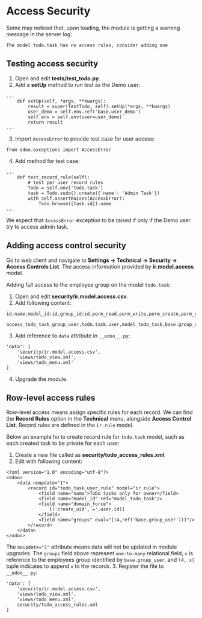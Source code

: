 # Access Security

Some may noticed that, upon loading, the module is getting a warning message in the server log:

```The model todo.task has no access rules, consider adding one```

## Testing access security

1. Open and edit **tests/test_todo.py**.
2. Add a **setUp** method to run test as the Demo user:
```
...
	def setUp(self, *args, **kwargs):
		result = super(TestTodo, self).setUp(*args, **kwargs)
		user_demo = self.env.ref('base.user_demo')
		self.env = self.env(user=user_demo)
		return result
...
```
3. Import `AccessError` to provide test case for user access:
```
from odoo.exceptions import AccessError
```
4. Add method for test case:
```
...
	def test_record_rule(self):
		# test per user record rules
		Todo = self.env['todo.task']
		task = Todo.sudo().create({'name': 'Admin Task'})
		with self.assertRaises(AccessError):
			Todo.browse([task.id]).name
...
```
We expect that `AccessError` exception to be raised if only if the Demo user try to access admin task.

## Adding access control security

Go to web client and navigate to **Settings -> Technical -> Security -> Access Controls List**. The access information provided by **ir.model.access** model.

Adding full access to the employee group on the model `todo.task`:

1. Open and edit **security/ir.model.access.csv**.
2. Add following content:
```
id,name,model_id:id,group_id:id,perm_read,perm_write,perm_create,perm_unlink

access_todo_task_group_user,todo.task.user,model_todo_task,base.group_user,1,1,1,1
```
3. Add reference to `data` attribute in `__odoo__.py`:
```
'data': [
	'security/ir.model.access.csv',
	'views/todo_view.xml',
	'views/todo_menu.xml'
]
```
4. Upgrade the module.

## Row-level access rules

Row-level access means assign specific rules for each record. We can find the **Record Rules** option in the **Technical** menu, alongside **Access Control List**. Record rules are defined in the `ir.rule` model.

Below an example ho to create record rule for `todo.task` model, such as each created task to be private for each user:

1. Create a new file called as **security/todo_access_rules.xml**.
2. Edit with following content:
```
<?xml version="1.0" encoding="utf-8"?>
<odoo>
	<data noupdate="1">
		<record id="todo_task_user_rule" model="ir.rule">
			<field name="name">ToDo tasks only for owner</field>
			<field name="model_id" ref="model_todo_task"/>
			<field name="domain_force">
				[('create_uid','=',user.id)]
			</field>
			<field name="groups" eval="[(4,ref('base.group_user'))]"/>
		</record>
	</data>
</odoo>
```
The `noupdate="1"` attribute means data will not be updated in module upgrades. The `groups` field above represent `one-to-many` relational field, `x` is reference to the employees group identified by `base.group_user`, and `(4, x)` tuple indicates to append `x` to the records.
3. Register the file to `__odoo__.py`:
```
'data': [
	'security/ir.model.access.csv',
	'views/todo_view.xml',
	'views/todo_menu.xml',
	security/todo_access_rules.xml
]
```